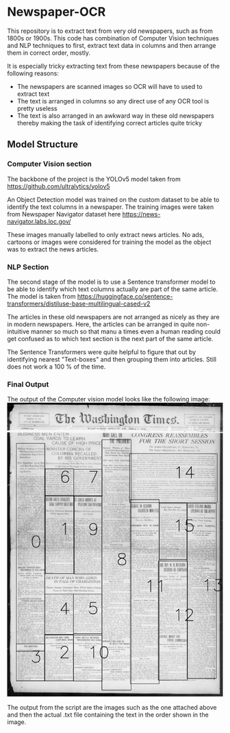 # Newspaper-OCR

This repository is to extract text from very old newspapers, such as from 1800s or 1900s. This code has combination of Computer Vision techniques and NLP techniques to first, extract text data in columns and then arrange them in correct order, mostly.

It is especially tricky extracting text from these newspapers because of the following reasons:
- The newspapers are scanned images so OCR will have to used to extract text
- The text is arranged in columns so any direct use of any OCR tool is pretty useless
- The text is also arranged in an awkward way in these old newspapers thereby making the task of identifying correct articles quite tricky

## Model Structure
### Computer Vision section
The backbone of the project is the YOLOv5 model taken from https://github.com/ultralytics/yolov5

An Object Detection model was trained on the custom dataset to be able to identify the text columns in a newspaper. The training images were taken from Newspaper Navigator dataset here https://news-navigator.labs.loc.gov/

These images manually labelled to only extract news articles. No ads, cartoons or images were considered for training the model as the object was to extract the news articles.
### NLP Section
The second stage of the model is to use a Sentence transformer model to be able to identify which text columns actually are part of the same article. The model is taken from https://huggingface.co/sentence-transformers/distiluse-base-multilingual-cased-v2

The articles in these old newspapers are not arranged as nicely as they are in modern newspapers. Here, the articles can be arranged in quite non-intuitive manner so much so that manu a times even a human reading could get confused as to which text section is the next part of the same article.

The Sentence Transformers were quite helpful to figure that out by identifying nearest "Text-boxes" and then grouping them into articles. Still does not work a 100 % of the time.
### Final Output
The output of the Computer vision model looks like the following image:
![Final Image](https://github.com/kushagrgoyal/Newspaper-OCR/blob/main/script_outputs/rough12_small.png "Final Image")

The output from the script are the images such as the one attached above and then the actual .txt file containing the text in the order shown in the image.

